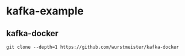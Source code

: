# kafka-example

## kafka-docker
```
git clone --depth=1 https://github.com/wurstmeister/kafka-docker
```
